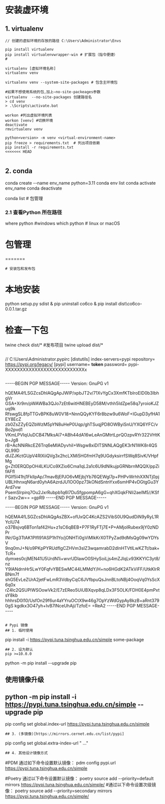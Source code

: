 # 安装虚环境
## 1. virtualenv
```
// 创建的虚拟环境的存放的路径 C:\Users\Administrator\Envs

pip install virtualenv
pip install virtualenvwrapper-win # 扩展包（指令便捷）
#
 
virtualenv [虚拟环境名称] 
virtualenv venv

virtualenv venv --system-site-packages # 包含主环境包

#如果不想使用系统的包,加上–no-site-packeages参数
virtualenv  --no-site-packages 创建路径名
> cd venv
> .\Scripts\activate.bat

workon #列出虚拟环境列表
workon [venv] #切换环境
deactivate
rmvirtualenv venv
 
python<version> -m venv <virtual-environment-name>
pip freeze > requirements.txt  # 列出项目依赖 
pip install -r requirements.txt
<<<<<<< HEAD


```
## 2. conda
conda create --name env_name python=3.11
conda env list
conda activate env_name
conda deactivate

conda list # 包管理
### 2.1 查看Python 所在路径
where python #windows
which python # linux or macOS



# 包管理
=======
```
# 安装包和发布包
```
# 本地安装
python setup.py sdist & pip uninstall co6co & pip install dist\co6co-0.0.1.tar.gz
# 检查一下包
twine check dist/*
#发布项目 
twine upload dist/*
```

```
// C:\Users\Administrator\.pypirc
[distutils]
index-servers=pypi
repository= https://pypi.org/legacy/
[pypi]
username= __token__
password= pypi-XXXXXXXXXXXXXXXXXXXXXXXXXXXx
```
```
-----BEGIN PGP MESSAGE-----
Version: GnuPG v1

hQEMA4fLSGZcsDhlAQgApJWIP/xpbJT2v/71XvYgCx3XmfKTbIroElD0b3IbhgVr
GSA+Xr9m/pWAWBa3QJo7zEt6witHNEBEyD58M/vthh5IdZpe58q7yroioKJZuq9k
RfswgSL8fpTTGvBPK8uW0V18+NnnQQyKYF6r8bzw9u6WoF+IGupD3yfHA1EY8EcZ
zb0ZsZZyEQZbWzM5pYN8uHeP0Uqp/ghTSuqjPD8OWByiSnU/YXQ6YFC/vBo2pvd1
VKmLPVIqUuDCB47MksAl7+ABh44dA16wLeAnGMtrtLprQOzpvRYr322VHtKb+Jg8
rB+AcNNiRkcEZ6Trq6eMlADyvhiI+Wsgw8xiDlTSNNLAQgEK3rN1WK8r4QSQL99D
dlJZJKctGUpV4RlXiiQVg3x2hcLXMi5HGfmH7q9UGdyksirrfSWq8SivK/VHpfMg
g+Zt0ERQDpOH4LKUCo9XZio6Cma1qL2a1c6U9dNIkujpGRNbrnMQQX/ppZifAFfl
PGIf5I41hj1FklIpAp/7mavBjEPJO6vMEjbjYb76QEWgl7p+PHPvWrhhXXNTj0pj
UBLHhnxqN6ard0yhA6AzrdJU1OO0pz73kONdSntnYxx6smHP4vDGtgGu3YArd7vw
PsemSlrpirq7Ou2JxrRubpb1q6I7DuSfgpompA6gG+qhXGqkFNIi2aelM5//KSfr
Sazv2w==
=gpR9
-----END PGP MESSAGE-----


-----BEGIN PGP MESSAGE-----
Version: GnuPG v1

hQEMA4fLSGZcsDhlAQgAsZBX+ofUxQC4KcAZS2VibS0U9QudDiN9yRyL1RYcIU74
o37Bsjvq6BTon1af42Hu+z1sC6qBEB+P7F1RyFTj7E+P+AMjoIRubex9jY0zNDPr
INr/Gg3TtAK1PlfI91ASP1h1Yo/jONHTi0gViMlkKrX0TPyZad9dMsQg09wYDYsV
9nq0mJ+N/o9PKpPYRUdfIgCZHVm3sIZ3wqamrabD2dlnHTVtlLwKZTt/bak+TcR+
dymxes0cjMEN41U5UrdN1i+wvrUDlawO0SHySoiLjs4mZJlqLv93KKYlC3yt8/nz
Y9lANdrnHr5LwY0FqfvYBESwMC44LMMdY/H+no6HGdK2ATkViFF/UtkKIrRBNm7f
shG5EvLeZUrA2jetFwLmR3VdbyCqC6JVfbpuQsJnnBLtoNBj4OoqVq0YsScX6q0x
rZ4lc2QSUPIWSOowVk2/E7zEReo5UiUBXqvp8qLDx3F5OLK/FDH0E4pmPxtsY8kb
hhhrsD0l10/UsfOn29f6ur4aYYruOCtX9w46g7OpYzWdGypAy8kzB+aRnt3790gS
kgdkx3O47yh+IvB7lNceUhAji/TzfoE=
=ReA2
-----END PGP MESSAGE-----




```

# Pypi 镜像
## 1. 临时使用
```
pip install -i https://pypi.tuna.tsinghua.edu.cn/simple some-package
```
## 2. 设为默认
pip >=10.0.0
```
python -m pip install --upgrade pip
## 使用镜像升级
## python -m pip install -i https://pypi.tuna.tsinghua.edu.cn/simple --upgrade pip
pip config set global.index-url https://pypi.tuna.tsinghua.edu.cn/simple
```
## 3. (多镜像)[https://mirrors.cernet.edu.cn/list/pypi]
```
pip config set global.extra-index-url "<url1> <url2>..."
```
## 4. 其他设计镜像方式
```
#PDM 通过如下命令设置默认镜像： 
pdm config pypi.url https://pypi.tuna.tsinghua.edu.cn/simple

#Poetry 通过以下命令设置默认镜像：
poetry source add --priority=default mirrors https://pypi.tuna.tsinghua.edu.cn/simple/
#通过以下命令设置次级镜像：
poetry source add --priority=secondary mirrors https://pypi.tuna.tsinghua.edu.cn/simple/ 
```